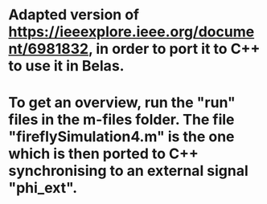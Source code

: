 # Adapted version of https://ieeexplore.ieee.org/document/6981832, in order to port it to C++ to use it in Belas. 
# To get an overview, run the "run" files in the m-files folder. The file "fireflySimulation4.m" is the one which is then ported to C++ synchronising to an external signal "phi_ext".
